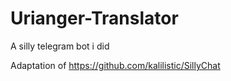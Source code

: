 # Urianger-Translator
A silly telegram bot i did

Adaptation of https://github.com/kalilistic/SillyChat
